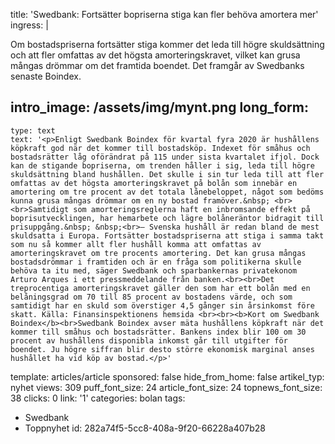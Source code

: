 title: 'Swedbank: Fortsätter bopriserna stiga kan fler behöva amortera mer'
ingress: |
  <p>Om bostadspriserna fortsätter stiga kommer det leda till högre skuldsättning och att fler omfattas av det högsta amorteringskravet, vilket kan grusa mångas drömmar om det framtida boendet. Det framgår av Swedbanks senaste Boindex.
  </p>
  
intro_image: /assets/img/mynt.png
long_form:
  -
    type: text
    text: '<p>Enligt Swedbank Boindex för kvartal fyra 2020 är hushållens köpkraft god när det kommer till bostadsköp. Indexet för småhus och bostadsrätter låg oförändrat på 115 under sista kvartalet ifjol. Dock kan de stigande bopriserna, om trenden håller i sig, leda till högre skuldsättning bland hushållen. Det skulle i sin tur leda till att fler omfattas av det högsta amorteringskravet på bolån som innebär en amortering om tre procent av det totala lånebeloppet, något som bedöms kunna grusa mångas drömmar om en ny bostad framöver.&nbsp; <br><br>Samtidigt som amorteringsreglerna haft en inbromsande effekt på boprisutvecklingen, har hemarbete och lägre bolåneräntor bidragit till prisuppgång.&nbsp; &nbsp;<br>– Svenska hushåll är redan bland de mest skuldsatta i Europa. Fortsätter bostadspriserna att stiga i samma takt som nu så kommer allt fler hushåll komma att omfattas av amorteringskravet om tre procents amortering. Det kan grusa mångas bostadsdrömmar i framtiden och är en fråga som politikerna skulle behöva ta itu med, säger Swedbank och sparbankernas privatekonom Arturo Arques i ett pressmeddelande från banken.<br><br>Det treprocentiga amorteringskravet gäller den som har ett bolån med en belåningsgrad om 70 till 85 procent av bostadens värde, och som samtidigt har en skuld som överstiger 4,5 gånger sin årsinkomst före skatt. Källa: Finansinspektionens hemsida <br><br><b>Kort om Swedbank Boindex</b><br>Swedbank Boindex avser mäta hushållens köpkraft när det kommer till småhus och bostadsrätter. Bankens index blir 100 om 30 procent av hushållens disponibla inkomst går till utgifter för boendet. Ju högre siffran blir desto större ekonomisk marginal anses hushållet ha vid köp av bostad.</p>'
template: articles/article
sponsored: false
hide_from_home: false
artikel_typ: nyhet
views: 309
puff_font_size: 24
article_font_size: 24
topnews_font_size: 38
clicks: 0
link: '1'
categories: bolan
tags:
  - Swedbank
  - Toppnyhet
id: 282a74f5-5cc8-408a-9f20-66228a407b28
